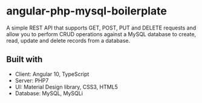 # angular-php-mysql-boilerplate

A simple REST API that supports GET, POST, PUT and DELETE requests and allow you to perform CRUD operations against a MySQL database to create, read, update and delete records from a database.

## Built with

- Client: Angular 10, TypeScript
- Server: PHP7
- UI: Material Design library, CSS3, HTML5
- Database: MySQL, MySQLi
